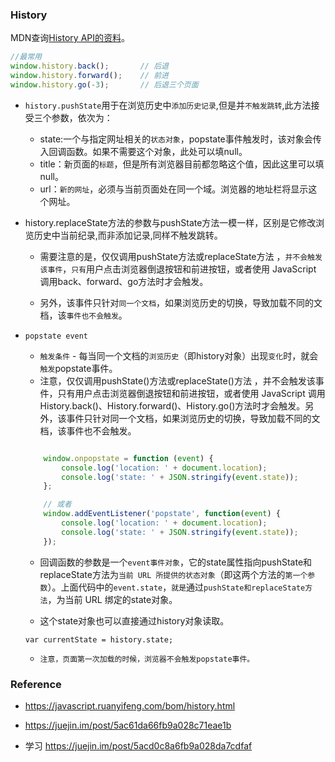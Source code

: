 
### History

MDN查询[History API的资料](https://developer.mozilla.org/zh-CN/docs/Web/API/History)。

```js
//最常用
window.history.back();       // 后退
window.history.forward();    // 前进
window.history.go(-3);       // 后退三个页面
```


* `history.pushState`用于在浏览历史中`添加历史记录`,但是并`不触发跳转`,此方法接受三个参数，依次为：

    * state:一个与指定网址相关的`状态对象`，popstate事件触发时，该对象会传入回调函数。如果不需要这个对象，此处可以填null。
    * title：新页面的`标题`，但是所有浏览器目前都忽略这个值，因此这里可以填null。
    * url：`新的网址`，必须与当前页面处在同一个域。浏览器的地址栏将显示这个网址。
* history.replaceState方法的参数与pushState方法一模一样，区别是它修改浏览历史中当前纪录,而非添加记录,同样不触发跳转。

    * 需要注意的是，仅仅调用pushState方法或replaceState方法 ，`并不会触发该事件`，`只有`用户点击浏览器倒退按钮和前进按钮，或者使用 JavaScript 调用back、forward、go方法时才会触发。

    * 另外，该事件只针对`同一个文档`，如果浏览历史的切换，导致加载不同的文档，该`事件也不会触发`。
* `popstate event`
    * `触发条件` - 每当同一个文档的`浏览历史`（即history对象）出现`变化`时，就会`触发`popstate事件。
    * 注意，仅仅调用pushState()方法或replaceState()方法 ，并不会触发该事件，只有用户点击浏览器倒退按钮和前进按钮，或者使用 JavaScript 调用History.back()、History.forward()、History.go()方法时才会触发。另外，该事件只针对同一个文档，如果浏览历史的切换，导致加载不同的文档，该事件也不会触发。
    ```js

        window.onpopstate = function (event) {
            console.log('location: ' + document.location);
            console.log('state: ' + JSON.stringify(event.state));
        };

        // 或者
        window.addEventListener('popstate', function(event) {
            console.log('location: ' + document.location);
            console.log('state: ' + JSON.stringify(event.state));
        });
    ```

    * 回调函数的参数是一个`event事件对象`，它的state属性指向pushState和replaceState方法为`当前 URL 所提供的状态对象`（即这两个方法的`第一个参数`）。上面代码中的`event.state`，`就是`通过`pushState和replaceState方法`，为当前 URL 绑定的state对象。

    * 这个state对象也可以直接通过history对象读取。
    ```
    var currentState = history.state;
    ```
    * `注意，页面第一次加载的时候，浏览器不会触发popstate事件。`




### Reference
* https://javascript.ruanyifeng.com/bom/history.html
* https://juejin.im/post/5ac61da66fb9a028c71eae1b

*  学习 https://juejin.im/post/5acd0c8a6fb9a028da7cdfaf